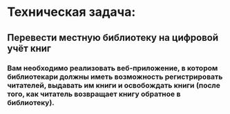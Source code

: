 # Техническая задача:
## Перевести местную библиотеку на цифровой учёт книг
### Вам необходимо реализовать веб-приложение, в котором библиотекари должны иметь возможность регистрировать читателей, выдавать им книги и освобождать книги (после того, как читатель возвращает книгу обратное в библиотеку).
